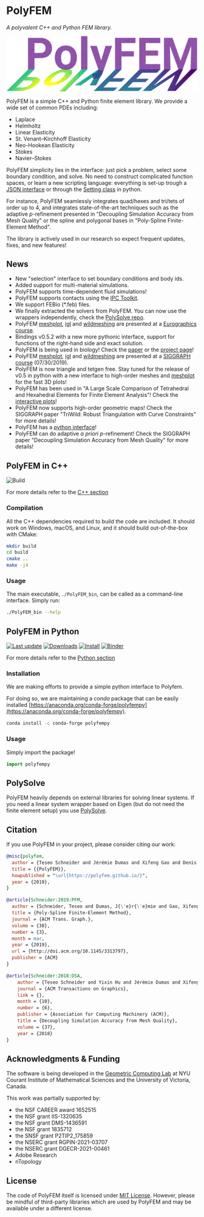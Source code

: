 PolyFEM
=======

*A polyvalent C++ and Python FEM library.*

![Logo](img/polyfem.png)


PolyFEM is a simple C++ and Python finite element library. We provide a wide set of common PDEs including:

 - Laplace
 - Helmholtz
 - Linear Elasticity
 - St. Venant–Kirchhoff Elasticity
 - Neo-Hookean Elasticity
 - Stokes
 - Navier–Stokes

PolyFEM simplicity lies in the interface: just pick a problem, select some boundary condition, and solve. No need to construct complicated function spaces, or learn a new scripting language: everything is set-up trough a [JSON interface](json.md) or through the [Setting class](polyfempy_doc.md) in python.


For instance, PolyFEM seamlessly integrates quad/hexes and tri/tets of order up to 4, and integrates state-of-the-art techniques such as the adaptive $p$-refinement presented in "Decoupling Simulation Accuracy from Mesh Quality" or the spline and polygonal bases in "Poly-Spline Finite-Element Method".

The library is actively used in our research so expect frequent updates, fixes, and new features!

News
----

- New "selection" interface to set boundary conditions and body ids.
- Added support for multi-material simulations.
- PolyFEM supports time-dependent fluid simulations!
- PolyFEM supports contacts using the [IPC Toolkit](https://github.com/ipc-sim/ipc-toolkit).
- We support FEBio (*.feb) files.
- We finally extracted the solvers from PolyFEM. You can now use the wrappers independently, check the [PolySolve repo](https://github.com/polyfem/polysolve).
- PolyFEM [meshplot](https://skoch9.github.io/meshplot), [igl](https://libigl.github.io/) and [wildmeshing](https://wildmeshing.github.io/) are presented at a [Eurographics course](https://geometryprocessing.github.io/blackbox-computing-python/).
- Bindings v0.5.2 with a new more pythonic interface, support for functions of the right-hand side and exact solution.
- PolyFEM is being used in biology! Check the [paper](https://pubs.acs.org/doi/10.1021/acs.nanolett.9b01505) or the [project page](https://cellogram.github.io)!
- PolyFEM [meshplot](https://skoch9.github.io/meshplot), [igl](https://libigl.github.io/) and [wildmeshing](https://wildmeshing.github.io/) are presented at a [SIGGRAPH course](https://geometryprocessing.github.io/geometric-computing-python/) (07/30/2019).
- PolyFEM is now triangle and tetgen free. Stay tuned for the release of v0.5 in python with a new interface to high-order meshes and [meshplot](https://skoch9.github.io/meshplot) for the fast 3D plots!
- PolyFEM has been used in "A Large Scale Comparison of Tetrahedral and Hexahedral Elements for Finite Element Analysis"! Check the [interactive plots](https://polyfem.github.io/tet-vs-hex/plot.html)!
- PolyFEM now supports high-order geometric maps! Check the SIGGRAPH paper "TriWild: Robust Triangulation with Curve Constraints" for more details!
- PolyFEM has a [python interface](python.md)!
- PolyFEM can do adaptive *a priori* $p$-refinement! Check the SIGGRAPH paper "Decoupling Simulation Accuracy from Mesh Quality" for more details!

PolyFEM in C++
----

![Build](https://github.com/polyfem/polyfem/workflows/Build/badge.svg)

For more details refer to the [C++ section](cxx_index.md)


### Compilation

All the C++ dependencies required to build the code are included. It should work on Windows, macOS, and Linux, and it should build out-of-the-box with CMake:

```sh
mkdir build
cd build
cmake ..
make -j4
```

### Usage

The main executable, `./PolyFEM_bin`, can be called as a command-line interface. Simply run:

```sh
./PolyFEM_bin --help
```

PolyFEM in Python
------

[![Last update](https://anaconda.org/conda-forge/polyfempy/badges/latest_release_date.svg)](https://anaconda.org/conda-forge/polyfempy)
[![Downloads](https://anaconda.org/conda-forge/polyfempy/badges/downloads.svg)](https://anaconda.org/conda-forge/polyfempy)
[![Install](https://anaconda.org/conda-forge/polyfempy/badges/installer/conda.svg)](https://anaconda.org/conda-forge/polyfempy)
[![Binder](https://mybinder.org/badge_logo.svg)](https://mybinder.org/v2/gh/polyfem/polyfem.github.io.git/docs?filepath=docs%2Fpython_examples.ipynb)

For more details refer to the [Python section](python.md)

### Installation

We are making efforts to provide a simple python interface to Polyfem.

For doing so, we are maintaining a *conda* package that can be easily installed [https://anaconda.org/conda-forge/polyfempy](https://anaconda.org/conda-forge/polyfempy).

```sh
conda install -c conda-forge polyfempy
```

### Usage
Simply import the package!

```python
import polyfempy
```

PolySolve
---------

PolyFEM heavily depends on external libraries for solving linear systems. If you need a linear system wrapper based on Eigen (but do not need the finite element setup) you use [PolySolve](polysolve.md).

Citation
--------

If you use PolyFEM in your project, please consider citing our work:

```bibtex
@misc{polyfem,
  author = {Teseo Schneider and Jérémie Dumas and Xifeng Gao and Denis Zorin and Daniele Panozzo},
  title = {{PolyFEM}},
  howpublished = "\url{https://polyfem.github.io/}",
  year = {2019},
}
```

```bibtex
@article{Schneider:2019:PFM,
  author = {Schneider, Teseo and Dumas, J{\'e}r{\'e}mie and Gao, Xifeng and Botsch, Mario and Panozzo, Daniele and Zorin, Denis},
  title = {Poly-Spline Finite-Element Method},
  journal = {ACM Trans. Graph.},
  volume = {38},
  number = {3},
  month = mar,
  year = {2019},
  url = {http://doi.acm.org/10.1145/3313797},
  publisher = {ACM}
}
```

```bibtex
@article{Schneider:2018:DSA,
    author = {Teseo Schneider and Yixin Hu and Jérémie Dumas and Xifeng Gao and Daniele Panozzo and Denis Zorin},
    journal = {ACM Transactions on Graphics},
    link = {},
    month = {10},
    number = {6},
    publisher = {Association for Computing Machinery (ACM)},
    title = {Decoupling Simulation Accuracy from Mesh Quality},
    volume = {37},
    year = {2018}
}
```

Acknowledgments & Funding
--------
The software is being developed in the [Geometric Computing Lab](https://cims.nyu.edu/gcl/index.html) at NYU Courant Institute of Mathematical Sciences and the University of Victoria, Canada.


This work was partially supported by:

* the NSF CAREER award 1652515
* the NSF grant IIS-1320635
* the NSF grant DMS-1436591
* the NSF grant 1835712
* the SNSF grant P2TIP2_175859
* the NSERC grant RGPIN-2021-03707
* the NSERC grant DGECR-2021-00461
* Adobe Research
* nTopology


License
-------

The code of PolyFEM itself is licensed under [MIT License](https://github.com/polyfem/polyfem/blob/main/LICENSE). However, please be mindful of third-party libraries which are used by PolyFEM and may be available under a different license.
